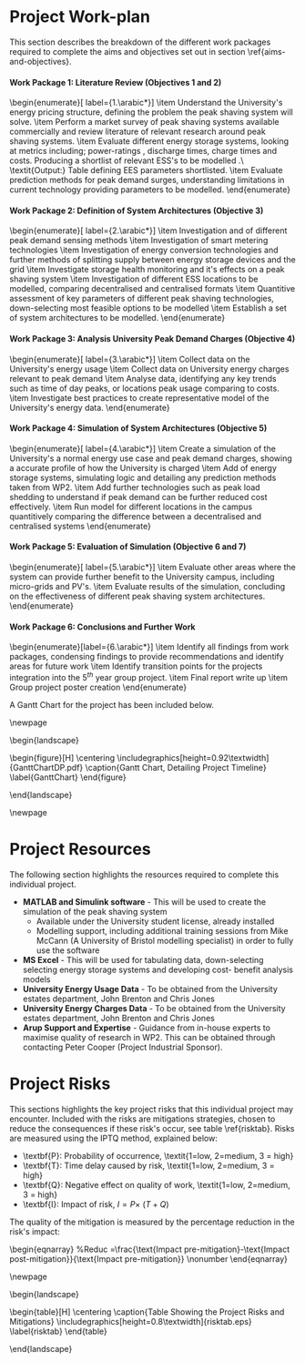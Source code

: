 # Project Work-plan

This section describes the breakdown of the different work packages required to complete the aims and objectives set out in section \ref{aims-and-objectives}.

#### Work Package 1: Literature Review (Objectives 1 and 2)

\begin{enumerate}[ label={1.\arabic*}]
\item Understand the University's energy pricing structure, defining the problem the peak shaving system will solve.
\item Perform a market survey of peak shaving systems available commercially and review literature of relevant research around peak shaving systems.
\item Evaluate different energy storage systems, looking at metrics including; power-ratings , discharge times, charge times and costs. Producing a shortlist of relevant ESS's to be modelled .\\ \textit{Output:} Table defining EES parameters shortlisted.
\item Evaluate prediction methods for peak demand surges, understanding limitations in current technology providing parameters to be modelled.
\end{enumerate}

#### Work Package 2: Definition of System Architectures (Objective 3)

\begin{enumerate}[ label={2.\arabic*}]
\item Investigation and of different peak demand sensing methods
\item Investigation of smart metering technologies
\item Investigation of energy conversion technologies and further methods of splitting supply between energy storage devices and the grid
\item Investigate storage health monitoring and it's effects on a peak shaving system
\item Investigation of different ESS locations to be modelled, comparing decentralised and centralised formats
\item Quantitive assessment of key parameters of different peak shaving technologies, down-selecting most feasible options to be modelled
\item Establish a set of system architectures to be modelled.
\end{enumerate}

#### Work Package 3: Analysis University Peak Demand Charges (Objective 4)

\begin{enumerate}[ label={3.\arabic*}]
\item Collect data on the University's energy usage
\item Collect data on University energy charges relevant to peak demand
\item Analyse data, identifying any key trends such as time of day peaks, or locations peak usage comparing to costs.
\item Investigate best practices to create representative model of the University's energy data.
\end{enumerate}

#### Work Package 4: Simulation of System Architectures (Objective 5)

\begin{enumerate}[ label={4.\arabic*}]
\item Create a simulation of the University's a normal energy use case and peak demand charges, showing a accurate profile of how the University is charged
\item Add of energy storage systems, simulating logic and detailing any prediction methods taken from WP2.
\item Add further technologies such as peak load shedding to understand if peak demand can be further reduced cost effectively.
\item Run model for different locations in the campus quantitively comparing the difference between a decentralised and centralised systems
\end{enumerate}

#### Work Package 5: Evaluation of Simulation (Objective 6 and 7)

\begin{enumerate}[ label={5.\arabic*}]
\item Evaluate other areas where the system can provide further benefit to the University campus, including micro-grids and PV's.
\item Evaluate results of the simulation, concluding on the effectiveness of different peak shaving system architectures.
\end{enumerate}

#### Work Package 6: Conclusions and Further Work

\begin{enumerate}[label={6.\arabic*}]
\item Identify all findings from work packages, condensing findings to provide recommendations and identify areas for future work
\item Identify transition points for the projects integration into the $5^{th}$ year group project.
\item Final report write up
\item Group project poster creation
\end{enumerate}

A Gantt Chart for the project has been included below.

\newpage

\begin{landscape}

\begin{figure}[H]
\centering
\includegraphics[height=0.92\textwidth]{GanttChartDP.pdf}
\caption{Gantt Chart, Detailing Project Timeline}
\label{GanttChart}
\end{figure}

\end{landscape}

\newpage


# Project Resources

The following section highlights the resources required to complete this individual project.

* **MATLAB and Simulink software** - This will be used to create the simulation of the peak shaving system
    * Available under the University student license, already installed
    * Modelling support, including additional training sessions from Mike McCann (A University of Bristol modelling specialist) in order to fully use the software
* **MS Excel** - This will be used for tabulating data, down-selecting selecting energy storage systems and developing cost- benefit analysis models
* **University Energy Usage Data** - To be obtained from the University estates department, John Brenton and Chris Jones
* **University Energy Charges Data** - To be obtained from the University estates department, John Brenton and Chris Jones
* **Arup Support and Expertise** - Guidance from in-house experts to maximise quality of research in WP2. This can be obtained through contacting Peter Cooper (Project Industrial Sponsor).

# Project Risks

This sections highlights the key project risks that this individual project may encounter. Included with the risks are mitigations strategies, chosen to reduce the consequences if these risk's occur, see table \ref{risktab}. Risks are measured using the IPTQ method, explained below:

* \textbf{P}: Probability of occurrence, \textit{1=low, 2=medium, 3 = high}
* \textbf{T}: Time delay caused by risk, \textit{1=low, 2=medium, 3 = high}
* \textbf{Q}: Negative effect on quality of work, \textit{1=low, 2=medium, 3 = high}
* \textbf{I}: Impact of risk, $I=P\times$ $(T+Q)$

The quality of the mitigation is measured by the percentage reduction in the risk's impact:

\begin{eqnarray}
 \%Reduc =\frac{\text{Impact pre-mitigation}-\text{Impact post-mitigation}}{\text{Impact pre-mitigation}}   \nonumber
\end{eqnarray}


\newpage

\begin{landscape}

\begin{table}[H]
\centering
\caption{Table Showing the Project Risks and Mitigations}
\includegraphics[height=0.8\textwidth]{risktab.eps}
\label{risktab}
\end{table}

\end{landscape}
